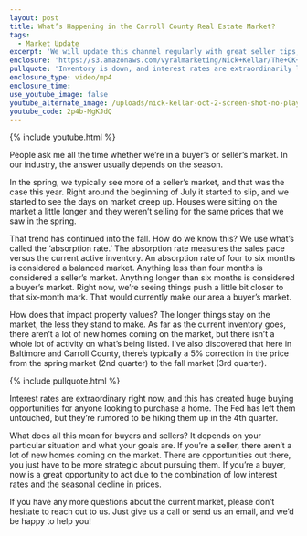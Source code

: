 ```yaml
---
layout: post
title: What’s Happening in the Carroll County Real Estate Market?
tags:
  - Market Update
excerpt: 'We will update this channel regularly with great seller tips, buyer tips, and real estate market updates for our area.'
enclosure: 'https://s3.amazonaws.com/vyralmarketing/Nick+Kellar/The+CK+Team+Market+Update.mp4'
pullquote: 'Inventory is down, and interest rates are extraordinarily low.'
enclosure_type: video/mp4
enclosure_time:
use_youtube_image: false
youtube_alternate_image: /uploads/nick-kellar-oct-2-screen-shot-no-play.jpg
youtube_code: 2p4b-MgKJdQ
---
```



{% include youtube.html %}

People ask me all the time whether we’re in a buyer’s or seller’s market. In our industry, the answer usually depends on the season. &nbsp;

In the spring, we typically see more of a seller’s market, and that was the case this year. Right around the beginning of July it started to slip, and we started to see the days on market creep up. Houses were sitting on the market a little longer and they weren’t selling for the same prices that we saw in the spring.&nbsp;

That trend has continued into the fall. How do we know this? We use what’s called the ‘absorption rate.’ The absorption rate measures the sales pace versus the current active inventory. An absorption rate of four to six months is considered a balanced market. Anything less than four months is considered a seller’s market. Anything longer than six months is considered a buyer’s market. Right now, we’re seeing things push a little bit closer to that six-month mark. That would currently make our area a buyer’s market.&nbsp;

How does that impact property values? The longer things stay on the market, the less they stand to make. As far as the current inventory goes, there aren’t a lot of new homes coming on the market, but there isn’t a whole lot of activity on what’s being listed. I’ve also discovered that here in Baltimore and Carroll County, there’s typically a 5% correction in the price from the spring market (2nd quarter) to the fall market (3rd quarter).&nbsp;

{% include pullquote.html %}

Interest rates are extraordinary right now, and this has created huge buying opportunities for anyone looking to purchase a home. The Fed has left them untouched, but they’re rumored to be hiking them up in the 4th quarter.&nbsp;

What does all this mean for buyers and sellers? It depends on your particular situation and what your goals are. If you’re a seller, there aren’t a lot of new homes coming on the market. There are opportunities out there, you just have to be more strategic about pursuing them. If you’re a buyer, now is a great opportunity to act due to the combination of low interest rates and the seasonal decline in prices. &nbsp;

If you have any more questions about the current market, please don’t hesitate to reach out to us. Just give us a call or send us an email, and we’d be happy to help you!&nbsp;
